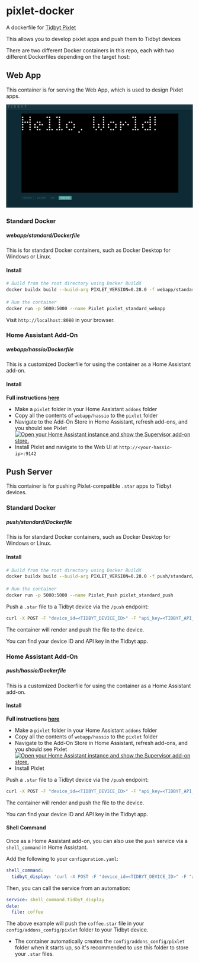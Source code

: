 # pixlet-docker

A dockerfile for [Tidbyt Pixlet](https://github.com/tidbyt/pixlet)

This allows you to develop pixlet apps and push them to Tidbyt devices

There are two different Docker containers in this repo, each with two different Dockerfiles depending on the target
host:

## Web App

This container is for serving the Web App, which is used to design Pixlet apps.

![img/webapp.png](img/webapp.png)

### Standard Docker

##### webapp/standard/Dockerfile

This is for standard Docker containers, such as Docker Desktop for Windows or Linux.

#### Install

``` bash
# Build from the root directory using Docker BuildX
docker buildx build --build-arg PIXLET_VERSION=0.28.0 -f webapp/standard/Dockerfile -t pixlet_standard_webapp .

# Run the container
docker run -p 5000:5000 --name Pixlet pixlet_standard_webapp
```

Visit `http://localhost:8080` in your browser.

### Home Assistant Add-On

##### webapp/hassio/Dockerfile

This is a customized Dockerfile for using the container as a Home Assistant add-on.

#### Install

**Full instructions [here](https://developers.home-assistant.io/docs/add-ons/tutorial/)**

- Make a `pixlet` folder in your Home Assistant `addons` folder
- Copy all the contents of `webapp/hassio` to the `pixlet` folder
- Navigate to the Add-On Store in Home Assistant, refresh add-ons, and you should see Pixlet
  [![Open your Home Assistant instance and show the Supervisor add-on store.](https://my.home-assistant.io/badges/supervisor_store.svg)](https://my.home-assistant.io/redirect/supervisor_store/)
- Install Pixlet and navigate to the Web UI at `http://<your-hassio-ip>:9142`

## Push Server

This container is for pushing Pixlet-compatible `.star` apps to Tidbyt devices.

### Standard Docker

##### push/standard/Dockerfile

This is for standard Docker containers, such as Docker Desktop for Windows or Linux.

#### Install

``` bash
# Build from the root directory using Docker BuildX
docker buildx build --build-arg PIXLET_VERSION=0.28.0 -f push/standard/Dockerfile -t pixlet_standard_push .

# Run the container
docker run -p 5000:5000 --name Pixlet_Push pixlet_standard_push
```

Push a `.star` file to a Tidbyt device via the `/push` endpoint:

``` bash
curl -X POST -F "device_id=<TIDBYT_DEVICE_ID>" -F "api_key=<TIDBYT_API_KEY>" -F "file=@/path/to/your/file.star" http://localhost:5000/push
```

The container will render and push the file to the device.

You can find your device ID and API key in the Tidbyt app.

### Home Assistant Add-On

##### push/hassio/Dockerfile

This is a customized Dockerfile for using the container as a Home Assistant add-on.

#### Install

**Full instructions [here](https://developers.home-assistant.io/docs/add-ons/tutorial/)**

- Make a `pixlet` folder in your Home Assistant `addons` folder
- Copy all the contents of `webapp/hassio` to the `pixlet` folder
- Navigate to the Add-On Store in Home Assistant, refresh add-ons, and you should see Pixlet
  [![Open your Home Assistant instance and show the Supervisor add-on store.](https://my.home-assistant.io/badges/supervisor_store.svg)](https://my.home-assistant.io/redirect/supervisor_store/)
- Install Pixlet

Push a `.star` file to a Tidbyt device via the `/push` endpoint:

``` bash
curl -X POST -F "device_id=<TIDBYT_DEVICE_ID>" -F "api_key=<TIDBYT_API_KEY>" -F "file=@/path/to/your/file.star" http://<your-hassio-ip>:5000/push
```

The container will render and push the file to the device.

You can find your device ID and API key in the Tidbyt app.

#### Shell Command

Once as a Home Assistant add-on, you can also use the `push` service via a `shell_command` in Home Assistant.

Add the following to your `configuration.yaml`:

``` yaml
shell_command:
  tidbyt_display: 'curl -X POST -F "device_id=<TIDBYT_DEVICE_ID>" -F "api_key=<TIDBYT_API_KEY>" -F "file=@/config/addons_config/pixlet/{{ file }}.star" http://localhost:5000/push
```

Then, you can call the service from an automation:

``` yaml
service: shell_command.tidbyt_display
data: 
  file: coffee
```

The above example will push the `coffee.star` file in your `config/addons_config/pixlet` folder to your Tidbyt device.

- The container automatically creates the `config/addons_config/pixlet` folder when it starts up, so it's recommended to
  use this folder to store your `.star` files.
